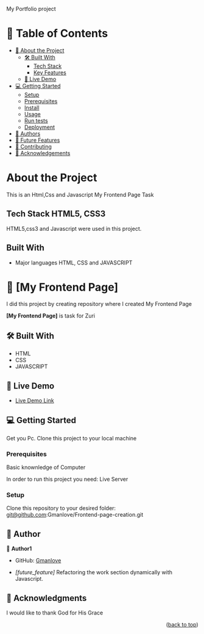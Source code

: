 My Portfolio project

# 📗 Table of Contents

- [📖 About the Project](#about-project)
  - [🛠️ Built With](#built-with)
    - [Tech Stack](#tech-stack)
    - [Key Features](#key-features)
  - [🚀 Live Demo](#live-demo)
- [💻 Getting Started](#getting-started)
  - [Setup](#setup)
  - [Prerequisites](#prerequisites)
  - [Install](#install)
  - [Usage](#usage)
  - [Run tests](#run-tests)
  - [Deployment](#triangular_flag_on_post-deployment)
- [👥 Authors](#authors)
- [🔭 Future Features](#future-features)
- [🤝 Contributing](#contributing)
- [🙏 Acknowledgements](#acknowledgements)


# About the Project
This is an Html,Css and Javascript My Frontend Page Task


## Tech Stack HTML5, CSS3
HTML5,css3 and Javascript were used in this project.

## Built With
- Major languages HTML, CSS and JAVASCRIPT


# 📖 [My Frontend Page] <a name="about-project"></a>

I did this project by creating repository where I created  My Frontend Page

**[My Frontend Page]** is task for Zuri

## 🛠 Built With <a name="built-with"></a>
- HTML 
- CSS
- JAVASCRIPT

## 🚀 Live Demo <a name="live-demo"></a>

- [Live Demo Link](https://my-frontend-page.netlify.app/)

## 💻 Getting Started <a name="getting-started"></a>

Get you Pc.
Clone this project to your local machine

### Prerequisites
Basic knownledge of Computer

In order to run this project you need:
Live Server


### Setup

Clone this repository to your desired folder: 
git@github.com:Gmanlove/Frontend-page-creation.git


## 👥 Author <a name="author"></a>


👤 **Author1**

- GitHub: [Gmanlove](https://github.com/Gmanlove)

- *[future_feature]* Refactoring the work section dynamically with Javascript.

## 🙏 Acknowledgments <a name="acknowledgements"></a>

I would like to thank God for His Grace


<p align="right">(<a href="#readme-top">back to top</a>)</p>
